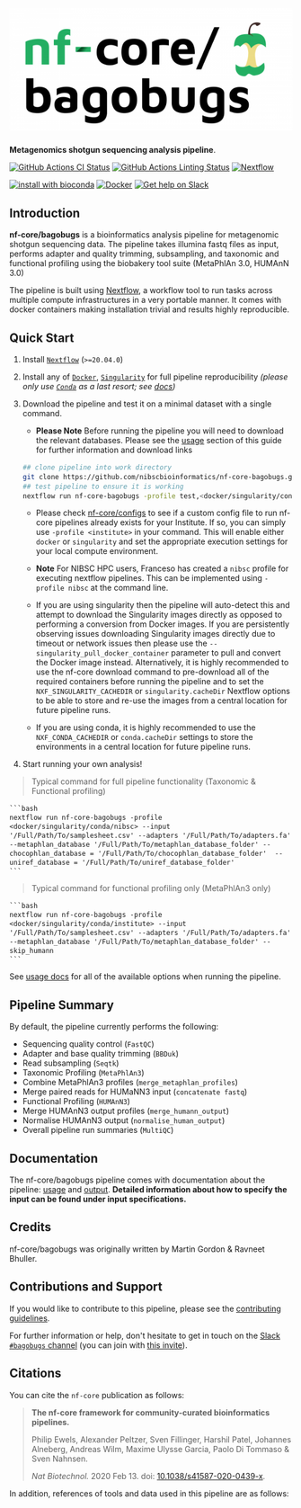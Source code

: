 # ![nf-core-bagobugs](docs/images/nf-core-bagobugs_logo.png)

**Metagenomics shotgun sequencing analysis pipeline**.

[![GitHub Actions CI Status](https://github.com/nf-core/bagobugs/workflows/nf-core%20CI/badge.svg)](https://github.com/nf-core/bagobugs/actions)
[![GitHub Actions Linting Status](https://github.com/nf-core/bagobugs/workflows/nf-core%20linting/badge.svg)](https://github.com/nf-core/bagobugs/actions)
[![Nextflow](https://img.shields.io/badge/nextflow-%E2%89%A520.04.0-brightgreen.svg)](https://www.nextflow.io/)

[![install with bioconda](https://img.shields.io/badge/install%20with-bioconda-brightgreen.svg)](https://bioconda.github.io/)
[![Docker](https://img.shields.io/docker/automated/nfcore/bagobugs.svg)](https://hub.docker.com/r/nfcore/bagobugs)
[![Get help on Slack](http://img.shields.io/badge/slack-nf--core%20%23bagobugs-4A154B?logo=slack)](https://nfcore.slack.com/channels/bagobugs)

## Introduction

**nf-core/bagobugs** is a bioinformatics analysis pipeline for metagenomic shotgun sequencing data. The pipeline takes illumina fastq files as input, performs adapter and quality trimming, subsampling, and taxonomic and functional profiling using the biobakery tool suite (MetaPhlAn 3.0, HUMAnN 3.0)

The pipeline is built using [Nextflow](https://www.nextflow.io), a workflow tool to run tasks across multiple compute infrastructures in a very portable manner. It comes with docker containers making installation trivial and results highly reproducible.

## Quick Start

1. Install [`Nextflow`](https://nf-co.re/usage/installation) (`>=20.04.0`)

2. Install any of [`Docker`](https://docs.docker.com/engine/installation/), [`Singularity`](https://www.sylabs.io/guides/3.0/user-guide/) for full pipeline reproducibility _(please only use [`Conda`](https://conda.io/miniconda.html) as a last resort; see [docs](https://nf-co.re/usage/configuration#basic-configuration-profiles))_

3. Download the pipeline and test it on a minimal dataset with a single command.

    * **Please Note** Before running the pipeline you will need to download the relevant databases. Please see the [usage](https://github.com/nibscbioinformatics/nf-core-bagobugs/blob/dev/docs/usage.md) section of this guide for further information and download links

    ```bash
    ## clone pipeline into work directory
    git clone https://github.com/nibscbioinformatics/nf-core-bagobugs.git
    ## test pipeline to ensure it is working
    nextflow run nf-core-bagobugs -profile test,<docker/singularity/conda/institute>
    ```

    * Please check [nf-core/configs](https://github.com/nf-core/configs#documentation) to see if a custom config file to run nf-core pipelines already exists for your Institute. If so, you can simply use `-profile <institute>` in your command. This will enable either `docker` or `singularity` and set the appropriate execution settings for your local compute environment.

    * **Note** For NIBSC HPC users, Franceso has created a `nibsc` profile for executing nextflow pipelines. This can be implemented using `-profile nibsc` at the command line.

    * If you are using singularity then the pipeline will auto-detect this and attempt to download the Singularity images directly as opposed to performing a conversion from Docker images. If you are persistently observing issues downloading Singularity images directly due to timeout or network issues then please use the `--singularity_pull_docker_container` parameter to pull and convert the Docker image instead. Alternatively, it is highly recommended to use the nf-core download command to pre-download all of the required containers before running the pipeline and to set the `NXF_SINGULARITY_CACHEDIR` or `singularity.cacheDir` Nextflow options to be able to store and re-use the images from a central location for future pipeline runs.

    * If you are using conda, it is highly recommended to use the `NXF_CONDA_CACHEDIR` or `conda.cacheDir` settings to store the environments in a central location for future pipeline runs.


4. Start running your own analysis!

> Typical command for full pipeline functionality (Taxonomic & Functional profiling)

    ```bash
    nextflow run nf-core-bagobugs -profile <docker/singularity/conda/nibsc> --input '/Full/Path/To/samplesheet.csv' --adapters '/Full/Path/To/adapters.fa' --metaphlan_database '/Full/Path/To/metaphlan_database_folder' --chocophlan_database = '/Full/Path/To/chocophlan_database_folder'  --uniref_database = '/Full/Path/To/uniref_database_folder'
    ```

> Typical command for functional profiling only (MetaPhlAn3 only)

    ```bash
    nextflow run nf-core-bagobugs -profile <docker/singularity/conda/institute> --input '/Full/Path/To/samplesheet.csv' --adapters '/Full/Path/To/adapters.fa' --metaphlan_database '/Full/Path/To/metaphlan_database_folder' --skip_humann
    ```

See [usage docs](https://github.com/nibscbioinformatics/nf-core-bagobugs/blob/dev/docs/usage.md) for all of the available options when running the pipeline.

## Pipeline Summary

By default, the pipeline currently performs the following:


* Sequencing quality control (`FastQC`)
* Adapter and base quality trimming (`BBDuk`)
* Read subsampling (`Seqtk`)
* Taxonomic Profiling (`MetaPhlAn3`)
* Combine MetaPhlAn3 profiles (`merge_metaphlan_profiles`)
* Merge paired reads for HUMaNN3 input (`concatenate fastq`)
* Functional Profiling (`HUMAnN3`)
* Merge HUMAnN3 output profiles (`merge_humann_output`)
* Normalise HUMAnN3 output (`normalise_human_output`)
* Overall pipeline run summaries (`MultiQC`)

## Documentation

The nf-core/bagobugs pipeline comes with documentation about the pipeline: [usage](https://github.com/nibscbioinformatics/nf-core-bagobugs/blob/dev/docs/usage.md) and [output](https://github.com/nibscbioinformatics/nf-core-bagobugs/blob/dev/docs/output.md).
**Detailed information about how to specify the input can be found under input specifications.**
## Credits

nf-core/bagobugs was originally written by Martin Gordon & Ravneet Bhuller.
## Contributions and Support

If you would like to contribute to this pipeline, please see the [contributing guidelines](.github/CONTRIBUTING.md).

For further information or help, don't hesitate to get in touch on the [Slack `#bagobugs` channel](https://nfcore.slack.com/channels/bagobugs) (you can join with [this invite](https://nf-co.re/join/slack)).

## Citations

<!-- TODO nf-core: Add citation for pipeline after first release. Uncomment lines below and update Zenodo doi. -->
<!-- If you use  nf-core/bagobugs for your analysis, please cite it using the following doi: [10.5281/zenodo.XXXXXX](https://doi.org/10.5281/zenodo.XXXXXX) -->

You can cite the `nf-core` publication as follows:

> **The nf-core framework for community-curated bioinformatics pipelines.**
>
> Philip Ewels, Alexander Peltzer, Sven Fillinger, Harshil Patel, Johannes Alneberg, Andreas Wilm, Maxime Ulysse Garcia, Paolo Di Tommaso & Sven Nahnsen.
>
> _Nat Biotechnol._ 2020 Feb 13. doi: [10.1038/s41587-020-0439-x](https://dx.doi.org/10.1038/s41587-020-0439-x).

In addition, references of tools and data used in this pipeline are as follows:

<!-- TODO nf-core: Add bibliography of tools and data used in your pipeline -->
